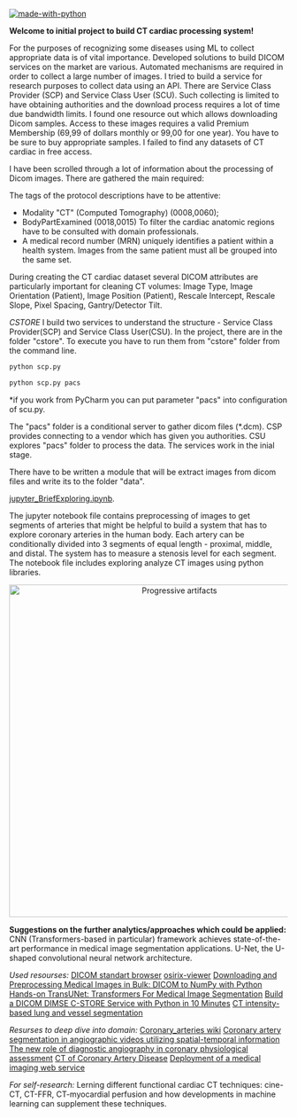 [![made-with-python](https://img.shields.io/badge/Made%20with-Python-1f425f.svg)](https://www.python.org/)

**Welcome to initial project to build CT cardiac processing system!**

For the purposes of recognizing some diseases using ML to collect appropriate data is of vital importance. Developed solutions to build DICOM services on the market are various. Automated mechanisms are required in order to collect a large number of images. I tried to build a service for research purposes to collect data using an API. There are Service Class Provider (SCP) and Service Class User (SCU). Such collecting is limited to have obtaining authorities and the download process requires a lot of time due bandwidth limits. I found one resource out which allows downloading Dicom samples. Access to these images requires a valid Premium Membership (69,99 of dollars monthly or 99,00 for one year). You have to be sure to buy appropriate samples. I failed to find any datasets of CT cardiac in free access.

I have been scrolled through a lot of information about the processing of Dicom images. There are gathered the main required:

The tags of the protocol descriptions have to be attentive:
- Modality "CT" (Computed Tomography) (0008,0060);
- BodyPartExamined (0018,0015) To filter the cardiac anatomic regions have to be consulted with domain professionals.
- A medical record number (MRN) uniquely identifies a patient within a health system. Images from the same patient must all be grouped into the same set.

During creating the CT cardiac dataset several DICOM attributes are particularly important for cleaning CT volumes:
Image Type, Image Orientation (Patient), Image Position (Patient), Rescale Intercept,
Rescale Slope, Pixel Spacing, Gantry/Detector Tilt.

*CSTORE*
I build two services to understand the structure - Service Class Provider(SCP)
and Service Class User(CSU). 
In the project, there are in the folder "cstore". 
To execute you have to run them from "cstore" folder from the command line.

```bash
python scp.py
```
```bash
python scp.py pacs
```

*if you work from PyCharm you can put parameter "pacs" into configuration of scu.py.

The "pacs" folder is a conditional server to gather dicom files (*.dcm).
CSP provides connecting to a vendor which has given you authorities.
CSU explores "pacs" folder to process the data.
The services work in the inial stage.

There have to be written a module that will be extract images from dicom files and write its to the folder "data".

[jupyter_BriefExploring.ipynb](/jupyter_BriefExploring.ipynb).

The jupyter notebook file contains preprocessing of images to get segments of arteries
that might be helpful to build a system that has to explore coronary arteries in the human body. 
Each artery can be conditionally divided into 3 segments of equal length - proximal, middle, and distal. 
The system has to measure a stenosis level for each segment. 
The notebook file includes exploring analyze CT images using python libraries.

<p align="center">
  <a href="https://faculty.washington.edu/jeff8rob/trauma-radiology-reference-resource/2-vascular/coronary-artery-segments/">
    <img style="width: 600px; overflow: hidden;" src="https://faculty.washington.edu/jeff8rob/wordpress/wp-content/uploads/2017/03/Coronary-artery-segments-1024x577.jpg" alt="Progressive artifacts">
  </a>
</p>

**Suggestions on the further analytics/approaches which could be applied:**
CNN (Transformers-based in particular) framework achieves state-of-the-art performance in medical image segmentation applications. 
U-Net, the U-shaped convolutional neural network architecture.

*Used resourses:*
[DICOM standart browser](https://dicom.innolitics.com/ciods/cr-image/general-series/00080060)
[osirix-viewer](https://www.osirix-viewer.com/resources/dicom-image-library/)
[Downloading and Preprocessing Medical Images in Bulk: DICOM to NumPy with Python](https://glassboxmedicine.com/2021/02/16/downloading-and-preprocessing-medical-images-in-bulk-dicom-to-numpy-with-python/)
[Hands-on TransUNet: Transformers For Medical Image Segmentation](https://analyticsindiamag.com/hands-on-transunet-transformers-for-medical-image-segmentation/)
[Build a DICOM DIMSE C-STORE Service with Python in 10 Minutes](https://www.voltron.studio/article/build-a-dicom-dimse-c-store-service-with-python)
[CT intensity-based lung and vessel segmentation](https://github.com/black0017/ct-intensity-segmentation)

*Resurses to deep dive into domain:*
[Coronary_arteries wiki](https://en.wikipedia.org/wiki/Coronary_arteries)
[Coronary artery segmentation in angiographic videos utilizing spatial-temporal information](https://bmcmedimaging.biomedcentral.com/articles/10.1186/s12880-020-00509-9)
[The new role of diagnostic angiography in coronary physiological assessment](https://heart.bmj.com/content/early/2021/02/10/heartjnl-2020-318289)
[CT of Coronary Artery Disease](https://pubs.rsna.org/doi/10.1148/radiol.2532081738)
[Deployment of a medical imaging web service](https://www.digihunch.com/2020/11/medical-imaging-web-server-deployment-pipeline/)

*For self-research:*
Lerning different functional cardiac CT techniques: cine-CT, CT-FFR, CT-myocardial perfusion 
and how developments in machine learning can supplement these techniques.
